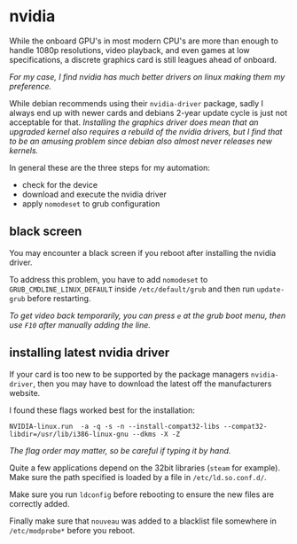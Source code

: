 
# nvidia

While the onboard GPU's in most modern CPU's are more than enough to handle 1080p resolutions, video playback, and even games at low specifications, a discrete graphics card is still leagues ahead of onboard.

_For my case, I find nvidia has much better drivers on linux making them my preference._

While debian recommends using their `nvidia-driver` package, sadly I always end up with newer cards and debians 2-year update cycle is just not acceptable for that.  _Installing the graphics driver does mean that an upgraded kernel also requires a rebuild of the nvidia drivers, but I find that to be an amusing problem since debian also almost never releases new kernels._

In general these are the three steps for my automation:

- check for the device
- download and execute the nvidia driver
- apply `nomodeset` to grub configuration


## black screen

You may encounter a black screen if you reboot after installing the nvidia driver.

To address this problem, you have to add `nomodeset` to `GRUB_CMDLINE_LINUX_DEFAULT` inside `/etc/default/grub` and then run `update-grub` before restarting.

_To get video back temporarily, you can press `e` at the grub boot menu, then use `F10` after manually adding the line._


## installing latest nvidia driver

If your card is too new to be supported by the package managers `nvidia-driver`, then you may have to download the latest off the manufacturers website.

I found these flags worked best for the installation:

    NVIDIA-linux.run  -a -q -s -n --install-compat32-libs --compat32-libdir=/usr/lib/i386-linux-gnu --dkms -X -Z

_The flag order may matter, so be careful if typing it by hand._

Quite a few applications depend on the 32bit libraries (`steam` for example).  Make sure the path specified is loaded by a file in `/etc/ld.so.conf.d/`.

Make sure you run `ldconfig` before rebooting to ensure the new files are correctly added.

Finally make sure that `nouveau` was added to a blacklist file somewhere in `/etc/modprobe*` before you reboot.
